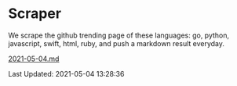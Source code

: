 # Scraper

We scrape the github trending page of these languages: go, python, javascript, swift, html, ruby, and push a markdown result everyday.

[2021-05-04.md](https://github.com/henson/Scraper/blob/master/2021-05-04.md)

Last Updated: 2021-05-04 13:28:36